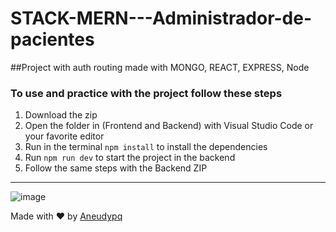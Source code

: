 # STACK-MERN---Administrador-de-pacientes

##Project with auth routing made with MONGO, REACT, EXPRESS, Node


### To use and practice with the project follow these steps

1. Download the zip
2. Open the folder in (Frontend and Backend) with Visual Studio Code or your favorite editor
3. Run in the terminal ``` npm install ``` to install the  dependencies
4. Run ``` npm run dev ``` to start the project in the backend
5. Follow the same steps with the Backend ZIP

---


![image](https://user-images.githubusercontent.com/114118969/209152980-9861ee1f-aa85-4843-b1f3-7c5d27ede4b2.png)

Made with :heart: by [Aneudypq](https://t.me/Aneudypq2004)


